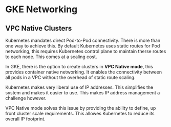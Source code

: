# GKE Networking

## VPC Native Clusters

Kubernetes mandates direct Pod-to-Pod connectivity. There is more than one way to achieve this. By default Kubernetes uses static routes for Pod networking, this requires Kubernetes control plane to maintain therse routes to each node. This comes at a scaling cost.

In GKE, there is the option to create clusters in **VPC Native mode**, this provides container native networking.
It enables the connectivity between all pods in a VPC without the overhead of static route scaling.

Kubernetes makes very liberal use of IP addresses. This simplifies the system and makes it easier to use. This makes IP address management a challenge however.

VPC Native mode solves this issue by providing the ability to define, up front cluster scale requirements. This allowes Kubernetes to reduce its overall IP footprint.
